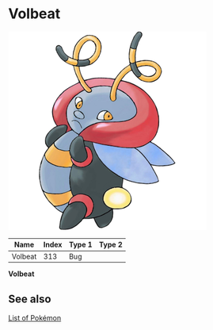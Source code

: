 # Volbeat


![Volbeat](images/313.png)

| **Name** | **Index** | **Type 1** | **Type 2** |
|----|----|----|----|
| Volbeat | 313 | Bug  |  |

**Volbeat** 

## See also

[List of Pokémon](../pokemon.md)

